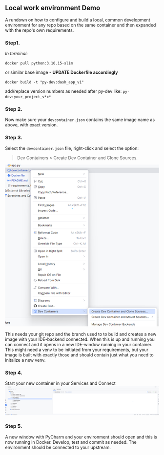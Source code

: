 ## Local work environment Demo

A rundown on how to configure and build a local, common development environment for any 
repo based on the same container and then expanded with the repo's own requirements.

### Step1.
*In terminal:*

`docker pull python:3.10.15-slim` 

or similar base image - **UPDATE Dockerfile accordingly** 

`docker build -t "py-dev:dash_app_v1"`

add/replace version numbers as needed after py-dev like: `py-dev:your_project_v*x*`

### Step 2.
Now make sure your `devcontainer.json` contains the same image name as above, with exact 
version. 

### Step 3.
Select the `devcontainer.json` file, right-click and select the option: 
> Dev Containers > Create Dev Container and Clone Sources.


![Select](img.png)

This needs your git repo and the branch used to to build and creates a new image with your IDE-backend connected.
When this is up and running you can connect and it opens in a new IDE-window running in 
your container. This might need a venv to be initiated from your requirements, 
but your image is built with exactly those and should contain just what you need to initalize a new venv.

### Step 4. 
Start your new container in your Services and Connect
![Services](img_1.png)

### Step 5.
A new window with PyCharm and your environment should open and this is now running in Docker.
Develop, test and commit as needed. The environment should be connected to your upstream.
